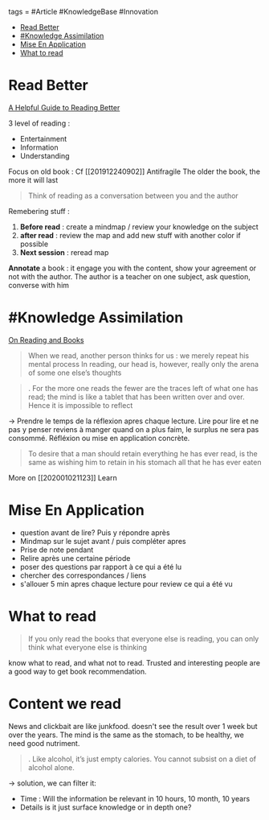 tags = #Article #KnowledgeBase #Innovation


<!-- table of contents (auto) -->
* [Read Better](#read-better)
* [#Knowledge Assimilation](#knowledge-assimilation)
* [Mise En Application](#mise-en-application)
* [What to read](#what-to-read)
<!-- (end of auto-toc) -->

# Read Better
[A Helpful Guide to Reading Better](https://fs.blog/reading/)

3 level of reading :
- Entertainment
- Information
- Understanding

Focus on old book : Cf [[201912240902]] Antifragile
The older the book, the more it will last

>Think of reading as a conversation between you and the author


Remebering stuff :
1. **Before read** : create a mindmap / review your knowledge on the subject
2. **after read** : review the map and add new stuff with another color if possible
3. **Next session** : reread map


**Annotate** a book :
it engage you with the content, show your agreement or not with the author.
The author is a teacher on one subject, ask question, converse with him


# #Knowledge Assimilation 

[On Reading and Books](https://fs.blog/2015/08/schopenhauer-on-reading/)

>When we read, another person thinks for us : we merely repeat his mental process
>In reading, our head is, however, really only the arena of some one else’s thoughts

>. For the more one reads the fewer are the traces left of what one has read; the mind is like a tablet that has been written over and over. Hence it is impossible to reflect

-> Prendre le temps de la réflexion apres chaque lecture.
Lire pour lire et ne pas y penser reviens à manger quand on a plus faim, le surplus ne sera pas consommé.
Réfléxion ou mise en application concrète.

>To desire that a man should retain everything he has ever read, is the same as wishing him to retain in his stomach all that he has ever eaten

More on [[202001021123]] Learn

# Mise En Application

- question avant de lire? Puis y répondre après
- Mindmap sur le sujet avant / puis compléter apres
- Prise de note pendant
- Relire après une certaine période
- poser des questions par rapport à ce qui a été lu
- chercher des correspondances / liens
- s'allouer 5 min apres chaque lecture pour review ce qui a été vu


# What to read

>If you only read the books that everyone else is reading, you can only think what everyone else is thinking

know what to read, and what not to read.
Trusted and interesting people are a good way to get book recommendation.


# Content we read

[](https://medium.com/personal-growth/what-you-spend-time-reading-changes-your-brain-ee2ab4f2aa17)

News and clickbait are like junkfood. doesn't see the result over 1 week but over the years.
The mind is the same as the stomach, to be healthy, we need good nutriment.
>. Like alcohol, it’s just empty calories. You cannot subsist on a diet of alcohol alone.

-> solution, we can filter it:
- Time :
	Will the information be relevant in 10 hours, 10 month, 10 years
- Details
	is it just surface knowledge or in depth one?

	

